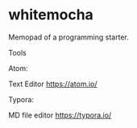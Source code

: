 # whitemocha
Memopad of a programming starter.

Tools

Atom: 

Text Editor
https://atom.io/

Typora:

MD file editor
https://typora.io/
